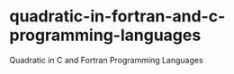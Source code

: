 # quadratic-in-fortran-and-c-programming-languages
Quadratic in C and Fortran Programming Languages
